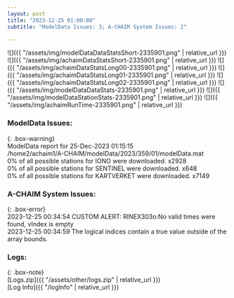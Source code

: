 ```yaml
---
layout: post
title: "2023-12-25 01:00:00"
subtitle: "ModelData Issues: 3; A-CHAIM System Issues: 2"

---
```


![]({{ "/assets/img/modelDataDataStatsShort-2335901.png" | relative_url }})
![]({{ "/assets/img/achaimDataStatsShort-2335901.png" | relative_url }})
![]({{ "/assets/img/achaimDataStatsLong00-2335901.png" | relative_url }})
![]({{ "/assets/img/achaimDataStatsLong01-2335901.png" | relative_url }})
![]({{ "/assets/img/achaimDataStatsLong02-2335901.png" | relative_url }})
![]({{ "/assets/img/modelDataDataStats-2335901.png" | relative_url }})
![]({{ "/assets/img/modelDataStationStats-2335901.png" | relative_url }})
![]({{ "/assets/img/achaimRunTime-2335901.png" | relative_url }})


### ModelData Issues:  
  
{: .box-warning}  
 ModelData report for 25-Dec-2023 01:15:15   
 /home2/achaim1/A-CHAIM/modelData/2023/359/01/modelData.mat   
 0% of all possible stations for IONO were downloaded. x2928   
 0% of all possible stations for SENTINEL were downloaded. x648   
 0% of all possible stations for KARTVERKET were downloaded. x7149   
  
### A-CHAIM System Issues:  
  
{: .box-error}  
2023-12-25 00:34:54 CUSTOM ALERT: RINEX303o:No valid times were found, vIndex is empty  
2023-12-25 00:34:59 The logical indices contain a true value outside of the array bounds.  

### Logs:  
  
{: .box-note}  
[Logs.zip]({{ "/assets/other/logs.zip" | relative_url }})  
[Log Info]({{ "/logInfo" | relative_url }})  
